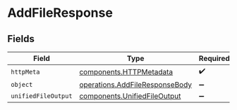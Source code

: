 # AddFileResponse


## Fields

| Field                                                                            | Type                                                                             | Required                                                                         | Description                                                                      |
| -------------------------------------------------------------------------------- | -------------------------------------------------------------------------------- | -------------------------------------------------------------------------------- | -------------------------------------------------------------------------------- |
| `httpMeta`                                                                       | [components.HTTPMetadata](../../models/components/httpmetadata.md)               | :heavy_check_mark:                                                               | N/A                                                                              |
| `object`                                                                         | [operations.AddFileResponseBody](../../models/operations/addfileresponsebody.md) | :heavy_minus_sign:                                                               | N/A                                                                              |
| `unifiedFileOutput`                                                              | [components.UnifiedFileOutput](../../models/components/unifiedfileoutput.md)     | :heavy_minus_sign:                                                               | N/A                                                                              |